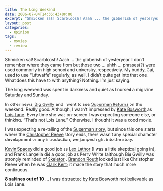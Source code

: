 ```yaml
---
title: The Long Weekend
date: 2006-07-04T14:36:43+00:00
excerpt: "Shmicken sal! Scarbloosh! Aaah ... the gibberish of yesteryear. I don't remember where they came from but those two"
layout: post
categories:
  - Opinion
tags:
  - movies
  - review
---
```

Shmicken sal! Scarbloosh! Aaah &#8230; the gibberish of yesteryear. I don&#8217;t remember where they came from but those two &#8230; uhhh &#8230; phrases(?) were used commonly in high school and university, respectively. My buddy, Cal, used to use &#8220;luftwaffe&#8221; regularly, as well. I didn&#8217;t quite get into that one. What does this have to with anything? Nothing. I&#8217;m just saying.

The long weekend was spent in darkness and quiet as I nursed a migraine Saturday and Sunday.

In other news, [Big Gwilly](http://gwild0r.tumblr.com/) and I went to see [Superman Returns](http://supermanreturns.warnerbros.com/) on the weekend. Really good. Although, I wasn&#8217;t impressed by [Kate Bosworth](http://www.imdb.com/name/nm0098378/) as [Lois Lane](http://en.wikipedia.org/wiki/Lois_Lane). Every time she was on-screen I was expecting someone else, or thinking, &#8220;That&#8217;s not Lois Lane.&#8221; Otherwise, I thought it was a good movie.

I was expecting a re-telling of the [Superman story](http://www.dccomics.com/superman), but since this one starts where the [Christopher Reeve](http://www.imdb.com/name/nm0001659/) story ends, there wasn&#8217;t any special character development or any introduction, we jumped right into the story.

[Kevin Spacey](http://www.imdb.com/name/nm0000228/) did a good job as [Lex Luthor](http://en.wikipedia.org/wiki/Lex_Luthor) (I was a little skeptical going in), and [Frank Langella](http://www.imdb.com/name/nm0001449/) did a good job as [Perry White](http://en.wikipedia.org/wiki/Perry_White) (although Big Gwilly was strongly reminded of [Skeletor](http://www.imdb.com/title/tt0093507/)). [Brandon Routh](http://www.imdb.com/name/nm0746125/) looked just like Christopher Reeve when he was [Clark Kent](http://en.wikipedia.org/wiki/Clark_Kent); it made the story that much more continuous.

**8 saltines out of 10** &#8230; I was distracted by Kate Bosworth not believable as Lois Lane.